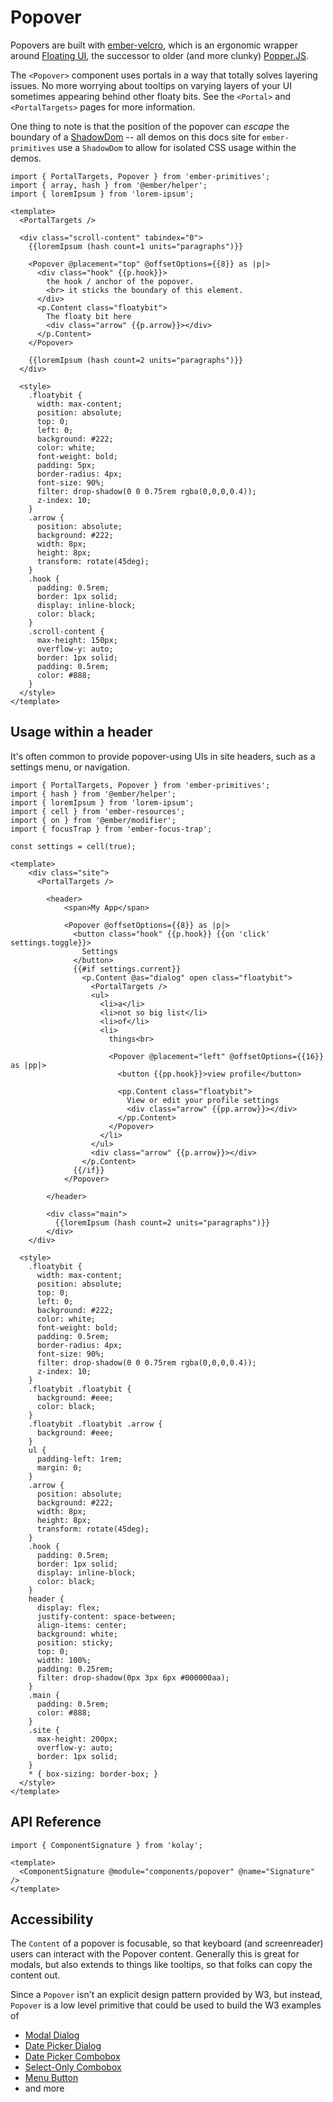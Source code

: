# Popover

Popovers are built with [ember-velcro][gh-e-velcro], which is an ergonomic wrapper around [Floating UI][docs-floating], the successor to older (and more clunky) [Popper.JS][docs-popper]. 


<!--
The goal of a popover is to provide additional behavioral functionality to make interacting with floaty bits easier:
- focus trapping (TODO)
- focus returning (TODO) 
-->

The `<Popover>` component uses portals in a way that totally solves layering issues. No more worrying about tooltips on varying layers of your UI sometimes appearing behind other floaty bits. See the `<Portal>` and `<PortalTargets>` pages for more information.

One thing to note is that the position of the popover can _escape_ the boundary of a [ShadowDom][docs-shadow-dom] -- all demos on this docs site for `ember-primitives` use a `ShadowDom` to allow for isolated CSS usage within the demos.

[gh-e-velcro]: https://github.com/CrowdStrike/ember-velcro
[docs-floating]: https://floating-ui.com/
[docs-popper]: https://popper.js.org/
[docs-shadow-dom]: https://developer.mozilla.org/en-US/docs/Web/API/Web_components/Using_shadow_DOM

<div class="featured-demo">

```gjs live preview
import { PortalTargets, Popover } from 'ember-primitives';
import { array, hash } from '@ember/helper';
import { loremIpsum } from 'lorem-ipsum';

<template>
  <PortalTargets />

  <div class="scroll-content" tabindex="0">
    {{loremIpsum (hash count=1 units="paragraphs")}}

    <Popover @placement="top" @offsetOptions={{8}} as |p|>
      <div class="hook" {{p.hook}}>
        the hook / anchor of the popover.
        <br> it sticks the boundary of this element.
      </div>
      <p.Content class="floatybit">
        The floaty bit here
        <div class="arrow" {{p.arrow}}></div>
      </p.Content>
    </Popover>

    {{loremIpsum (hash count=2 units="paragraphs")}}
  </div>

  <style>
    .floatybit {
      width: max-content;
      position: absolute;
      top: 0;
      left: 0;
      background: #222;
      color: white;
      font-weight: bold;
      padding: 5px;
      border-radius: 4px;
      font-size: 90%;
      filter: drop-shadow(0 0 0.75rem rgba(0,0,0,0.4));
      z-index: 10;
    }
    .arrow {
      position: absolute;
      background: #222;
      width: 8px;
      height: 8px;
      transform: rotate(45deg);
    }
    .hook {
      padding: 0.5rem;
      border: 1px solid;
      display: inline-block;
      color: black;
    }
    .scroll-content {
      max-height: 150px;
      overflow-y: auto;
      border: 1px solid;
      padding: 0.5rem;
      color: #888;
    }
  </style>
</template>
```

</div>

## Usage within a header

It's often common to provide popover-using UIs in site headers, such as a settings menu, or navigation.


<div class="featured-demo">

```gjs live preview
import { PortalTargets, Popover } from 'ember-primitives';
import { hash } from '@ember/helper';
import { loremIpsum } from 'lorem-ipsum';
import { cell } from 'ember-resources';
import { on } from '@ember/modifier';
import { focusTrap } from 'ember-focus-trap';

const settings = cell(true);

<template>
    <div class="site">
      <PortalTargets />

        <header>
            <span>My App</span>

            <Popover @offsetOptions={{8}} as |p|>
              <button class="hook" {{p.hook}} {{on 'click' settings.toggle}}>
                Settings
              </button>
              {{#if settings.current}}
                <p.Content @as="dialog" open class="floatybit">
                  <PortalTargets />
                  <ul>
                    <li>a</li>
                    <li>not so big list</li>
                    <li>of</li>
                    <li>
                      things<br>

                      <Popover @placement="left" @offsetOptions={{16}} as |pp|>
                        <button {{pp.hook}}>view profile</button>

                        <pp.Content class="floatybit">
                          View or edit your profile settings
                          <div class="arrow" {{pp.arrow}}></div>
                        </pp.Content>
                      </Popover>
                    </li>
                  </ul>
                  <div class="arrow" {{p.arrow}}></div>
                </p.Content>
              {{/if}}
            </Popover>

        </header>

        <div class="main">
          {{loremIpsum (hash count=2 units="paragraphs")}}
        </div>
    </div>

  <style>
    .floatybit {
      width: max-content;
      position: absolute;
      top: 0;
      left: 0;
      background: #222;
      color: white;
      font-weight: bold;
      padding: 0.5rem;
      border-radius: 4px;
      font-size: 90%;
      filter: drop-shadow(0 0 0.75rem rgba(0,0,0,0.4));
      z-index: 10;
    }
    .floatybit .floatybit {
      background: #eee;
      color: black;
    }
    .floatybit .floatybit .arrow {
      background: #eee;
    }
    ul {
      padding-left: 1rem;
      margin: 0;
    }
    .arrow {
      position: absolute;
      background: #222;
      width: 8px;
      height: 8px;
      transform: rotate(45deg);
    }
    .hook {
      padding: 0.5rem;
      border: 1px solid;
      display: inline-block;
      color: black;
    }
    header {
      display: flex;
      justify-content: space-between;
      align-items: center;
      background: white;
      position: sticky;
      top: 0;
      width: 100%;
      padding: 0.25rem;
      filter: drop-shadow(0px 3px 6px #000000aa);
    }
    .main {
      padding: 0.5rem;
      color: #888;
    }
    .site {
      max-height: 200px;
      overflow-y: auto;
      border: 1px solid;
    }
    * { box-sizing: border-box; }
  </style>
</template>
```

</div>


## API Reference

```gjs live no-shadow
import { ComponentSignature } from 'kolay';

<template>
  <ComponentSignature @module="components/popover" @name="Signature" />
</template>
```

## Accessibility

The `Content` of a popover is focusable, so that keyboard (and screenreader) users can interact with the Popover content. Generally this is great for modals, but also extends to things like tooltips, so that folks can copy the content out.

Since a `Popover` isn't an explicit design pattern provided by W3, but instead, `Popover` is a low level primitive that could be used to build the W3 examples of
- [Modal Dialog](https://www.w3.org/WAI/ARIA/apg/patterns/dialog-modal/examples/dialog/)
- [Date Picker Dialog](https://www.w3.org/WAI/ARIA/apg/patterns/dialog-modal/examples/datepicker-dialog/)
- [Date Picker Combobox](https://www.w3.org/WAI/ARIA/apg/patterns/combobox/examples/combobox-datepicker/)
- [Select-Only Combobox](https://www.w3.org/WAI/ARIA/apg/patterns/combobox/examples/combobox-select-only/)
- [Menu Button](https://www.w3.org/WAI/ARIA/apg/patterns/menu-button/)
- and more
